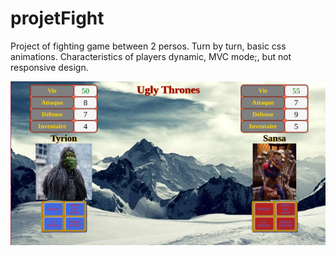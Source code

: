 # projetFight
Project of fighting game between 2 persos.
Turn by turn, basic css animations.
Characteristics of players dynamic, MVC mode;, but not responsive design.

<img src="screenshot.png" alt="Screenshot" />
